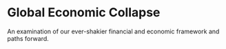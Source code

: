 # Global Economic Collapse
An examination of our ever-shakier financial and economic framework and paths forward.
